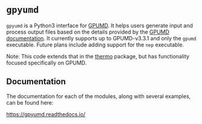 # `gpyumd`

`gpyumd` is a Python3 interface for [GPUMD](https://github.com/brucefan1983/GPUMD). It helps users generate input and process output files based on the details provided by the [GPUMD documentation](https://gpumd.zheyongfan.org/index.php/Main_Page#Inputs_and_outputs_for_GPUMD). It currently supports up to GPUMD-v3.3.1 and only the `gpumd` executable. Future plans include adding support for the `nep` executable. 

Note: This code extends that in the [thermo](https://github.com/AlexGabourie/thermo) package, but has functionality focused specifically on GPUMD.

## Documentation
The documentation for each of the modules, along with several examples, can be found here:

https://gpyumd.readthedocs.io/
